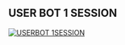 ## USER BOT 1 SESSION
[![USERBOT 1SESSION](https://repl.it/badge/github/Noob-Stranger/andencento)](https://replit.com/@Manas7/userbotsession)
